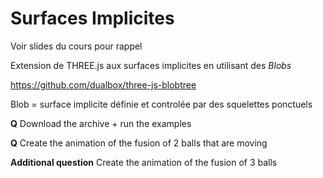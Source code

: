 # Surfaces Implicites

Voir slides du cours pour rappel 

Extension de THREE.js aux surfaces implicites en utilisant des *Blobs*

https://github.com/dualbox/three-js-blobtree

Blob = surface implicite définie et controlée par des squelettes ponctuels 

__Q__ Download the archive + run the examples 

__Q__ Create the animation of the fusion of 2 balls that are moving 

__Additional question__ Create the animation of the fusion of 3 balls 
